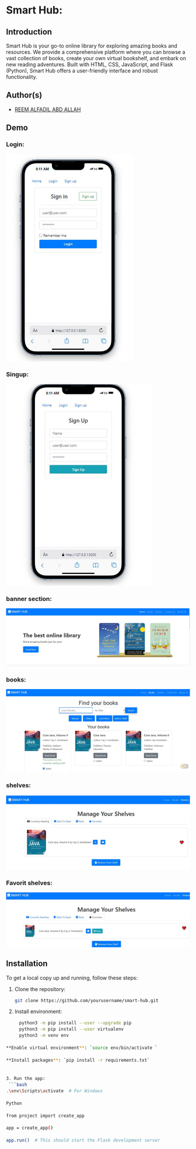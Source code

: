 # Smart Hub:

## Introduction
Smart Hub is your go-to online library for exploring amazing books and resources. We provide a comprehensive platform where you can browse a vast collection of books, create your own virtual bookshelf, and embark on new reading adventures. Built with HTML, CSS, JavaScript, and Flask (Python), Smart Hub offers a user-friendly interface and robust functionality.

## Author(s)
- [REEM ALFADIL ABD ALLAH](https://github.com/reemelfadilhassanin) 

## Demo

### Login:

![login page ](project/static/img/demo/login.JPG)

### Singup:

![singup page ](project/static/img/demo/signup.JPG)

### banner section:

![banner page ](project/static/img/demo/banner.JPG)

### books:

![books page ](project/static/img/demo/book.JPG)

### shelves:

![shelves page ](project/static/img/demo/shelves.JPG)

### Favorit shelves:

![favorit books page ](project/static/img/demo/favorit.JPG)

## Installation
To get a local copy up and running, follow these steps:

1. Clone the repository:
   ```bash
   git clone https://github.com/yourusername/smart-hub.git
2. Install environment: 

```bash
     python3 -m pip install --user --upgrade pip
     python3 -m pip install --user virtualenv
     python3 -m venv env

**Enable virtual environment**: `source env/bin/activate `

**Install packages**: `pip install -r requirements.txt`


3. Run the app:
 ```bash
.\env\Scripts\activate  # For Windows

Python

from project import create_app
 
app = create_app()
 
app.run()  # This should start the Flask development server


